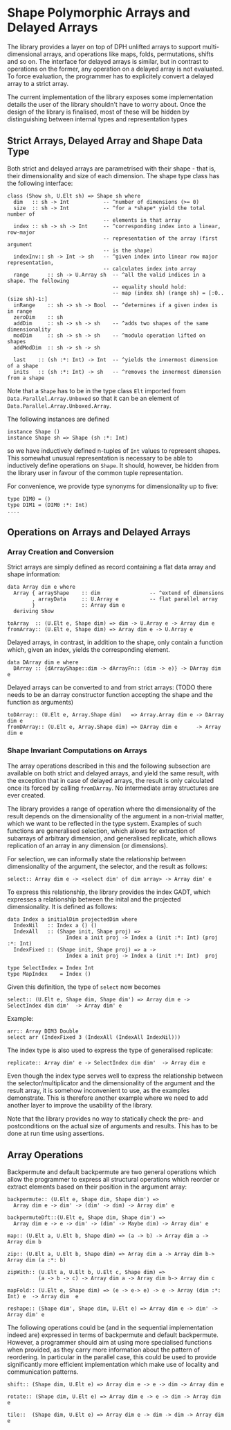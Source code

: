 # Shape Polymorphic Arrays and Delayed Arrays


The library provides a layer on top of DPH unlifted arrays to support multi-dimensional arrays, and operations 
like maps, folds, permutations, shifts and so on. The interface for delayed arrays is similar, but in contrast 
to operations on the former, any operation on a delayed array is not evaluated. To force evaluation, the programmer
has to explicitely convert a delayed array to a strict array. 


The current implementation of the library exposes some implementation details the user of the library shouldn't 
have to worry about. Once the design of the library is finalised, most of these will be hidden by distinguishing 
between internal types and representation types

## Strict Arrays, Delayed Array and Shape Data Type


Both strict and delayed arrays are parametrised with their shape - that is, their dimensionality and size 
of each dimension. The shape type class has the following interface:

```wiki
class (Show sh, U.Elt sh) => Shape sh where
  dim   :: sh -> Int           -- ^number of dimensions (>= 0)
  size  :: sh -> Int           -- ^for a *shape* yield the total number of 
                               -- elements in that array
  index :: sh -> sh -> Int     -- ^corresponding index into a linear, row-major 
                               -- representation of the array (first argument
                               -- is the shape)
  indexInv:: sh -> Int -> sh   -- ^given index into linear row major representation,
                               -- calculates index into array
  range      :: sh -> U.Array sh  -- ^all the valid indices in a shape. The following
                                  -- equality should hold: 
                                  -- map (index sh) (range sh) = [:0..(size sh)-1:]
  inRange    :: sh -> sh -> Bool  -- ^determines if a given index is in range
  zeroDim    :: sh                
  addDim     :: sh -> sh -> sh    -- ^adds two shapes of the same dimensionality
  modDim     :: sh -> sh -> sh    -- ^modulo operation lifted on shapes
  addModDim  :: sh -> sh -> sh

  last    :: (sh :*: Int) -> Int  -- ^yields the innermost dimension of a shape
  inits   :: (sh :*: Int) -> sh   -- ^removes the innermost dimension from a shape
```


Note that a `Shape` has to be in the type class `Elt` imported from `Data.Parallel.Array.Unboxed` so 
that it can be an element of  `Data.Parallel.Array.Unboxed.Array`.


The following instances are defined

```wiki
instance Shape () 
instance Shape sh => Shape (sh :*: Int) 
```


so we have inductively defined n-tuples of `Int` values to represent shapes. This somewhat unusual representation
is necessary to be able to inductively define operations on `Shape`. It should, however, be hidden from the library
user in favour of the common tuple representation.


For convenience, we provide type synonyms for dimensionality up to five:

```wiki
type DIM0 = ()
type DIM1 = (DIM0 :*: Int)
....
```

## Operations on Arrays and Delayed Arrays

### Array Creation and Conversion


Strict arrays are simply defined as record containing a flat data array and shape information:

```wiki
data Array dim e where
  Array { arrayShape    :: dim                -- ^extend of dimensions
        , arrayData     :: U.Array e          -- flat parallel array
        }               :: Array dim e
  deriving Show

toArray  :: (U.Elt e, Shape dim) => dim -> U.Array e -> Array dim e
fromArray:: (U.Elt e, Shape dim) => Array dim e -> U.Array e 
```


Delayed arrays, in contrast, in addition to the shape, only contain a function which, given an index,
yields the corresponding element.

```wiki
data DArray dim e where 
  DArray :: {dArrayShape::dim -> dArrayFn:: (dim -> e)} -> DArray dim e
```


Delayed arrays can be converted to and from strict arrays:
(TODO there needs to be an darray constructor function accepting the shape and the function as arguments)

```wiki
toDArray:: (U.Elt e, Array.Shape dim)   => Array.Array dim e -> DArray dim e
fromDArray:: (U.Elt e, Array.Shape dim) => DArray dim e      -> Array dim e
```

### Shape Invariant Computations on Arrays


The array operations described in this and the following subsection
are available on both strict and delayed arrays, and yield the same
result, with the exception that in case of delayed arrays, the result
is only calculated once its forced by calling `fromDArray`. No
intermediate array structures are ever created.


The library provides a range of operation where the dimensionality of
the result depends on the dimensionality of the argument in a
non-trivial matter, which we want to be reflected in the type system. 
Examples of such functions are generalised selection, which allows for 
extraction of subarrays of arbitrary dimension, and generalised replicate,
which allows replication of an array in any dimension (or dimensions). 


For selection, we can informally state the relationship between dimensionality of
the argument, the selector, and the result as follows:

```wiki
select:: Array dim e -> <select dim' of dim array> -> Array dim' e
```


To express this relationship, the library provides the index GADT,
which expresses a relationship between the inital and the projected
dimensionality. It is defined as follows:

```wiki
data Index a initialDim projectedDim where
  IndexNil   :: Index a () ()
  IndexAll   :: (Shape init, Shape proj) =>      
                   Index a init proj -> Index a (init :*: Int) (proj :*: Int)
  IndexFixed :: (Shape init, Shape proj) => a -> 
                   Index a init proj -> Index a (init :*: Int)  proj

type SelectIndex = Index Int
type MapIndex    = Index ()
```


Given this definition, the type of `select` now becomes

```wiki
select:: (U.Elt e, Shape dim, Shape dim') => Array dim e -> SelectIndex dim dim'  -> Array dim' e
```


Example:

```wiki
arr:: Array DIM3 Double
select arr (IndexFixed 3 (IndexAll (IndexAll IndexNil)))
```


The index type is also used to express the type of generalised replicate:

```wiki
replicate:: Array dim' e -> SelectIndex dim dim'  -> Array dim e
```


Even though the index type serves well to express the relationship
between the selector/multiplicator and the dimensionality of the
argument and the result array, it is somehow inconvenient to use, as
the examples demonstrate. This is therefore another example where we
need to add another layer to improve the usability of the library. 


Note that the library provides no way to statically check the pre- and
postconditions on the actual size of arguments and results. This has
to be done at run time using assertions.

## Array Operations


   
Backpermute and default backpermute are two general operations which allow 
the programmer to express all structural operations which reorder or extract
elements based on their position in the argument array:

```wiki
backpermute:: (U.Elt e, Shape dim, Shape dim') => 
  Array dim e -> dim' -> (dim' -> dim) -> Array dim' e

backpermuteDft::(U.Elt e, Shape dim, Shape dim') => 
  Array dim e -> e -> dim' -> (dim' -> Maybe dim) -> Array dim' e
```

```wiki
map:: (U.Elt a, U.Elt b, Shape dim) => (a -> b) -> Array dim a -> Array dim b

zip:: (U.Elt a, U.Elt b, Shape dim) => Array dim a -> Array dim b-> Array dim (a :*: b)

zipWith:: (U.Elt a, U.Elt b, U.Elt c, Shape dim) => 
          (a -> b -> c) -> Array dim a -> Array dim b-> Array dim c

mapFold:: (U.Elt e, Shape dim) => (e -> e-> e) -> e -> Array (dim :*: Int) e  -> Array dim  e

reshape:: (Shape dim', Shape dim, U.Elt e) => Array dim e -> dim' -> Array dim' e
```


The following operations could be (and in the sequential implementation indeed are)  expressed
in terms of backpermute and default backpermute. However, a programmer should aim at using more
specialised functions when provided, as they carry more information about the pattern of reordering. 
In particular in the parallel case, this could be used to provide significantly more efficient 
implementation which make use of locality and communication patterns.

```wiki
shift:: (Shape dim, U.Elt e) => Array dim e -> e -> dim -> Array dim e

rotate:: (Shape dim, U.Elt e) => Array dim e -> e -> dim -> Array dim e

tile::  (Shape dim, U.Elt e) => Array dim e -> dim -> dim -> Array dim e
```